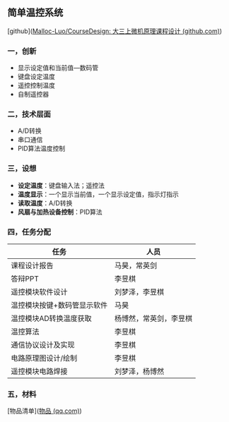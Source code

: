 ## 简单温控系统

[github]([Malloc-Luo/CourseDesign: 大三上微机原理课程设计 (github.com)](https://github.com/Malloc-Luo/CourseDesign))

### 一，创新

*   显示设定值和当前值—数码管
*   键盘设定温度
*   遥控控制温度
*   自制遥控器

### 二，技术层面

*   A/D转换
*   串口通信
*   PID算法温度控制

### 三，设想

*   **设定温度**：键盘输入法；遥控法
*   **温度显示**：一个显示当前值，一个显示设定值，指示灯指示
*   **读取温度**：A/D转换
*   **风扇与加热设备控制**：PID算法

### 四，任务分配

| 任务                        | 人员                   |
| --------------------------- | ---------------------- |
| 课程设计报告                | 马昊，常英剑           |
| 答辩PPT                     | 李昱棋                 |
| 遥控模块软件设计            | 刘梦泽，李昱棋         |
| 温控模块按键+数码管显示软件 | 马昊                   |
| 温控模块AD转换温度获取      | 杨博然，常英剑，李昱棋 |
| 温控算法                    | 李昱棋                 |
| 通信协议设计及实现          | 李昱棋                 |
| 电路原理图设计/绘制         | 李昱棋                 |
| 遥控模块电路焊接            | 刘梦泽，杨博然         |

### 五，材料

[物品清单]([物品 (qq.com)](https://docs.qq.com/sheet/DU2lkakxWcFdqTlZT?tab=BB08J2))